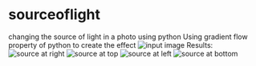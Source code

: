 # sourceoflight
changing the source of light in a photo using python
Using gradient flow property of python to create the effect
![input image](https://github.com/cisojoker/sourceoflight/assets/103921455/c1c881cc-a6bd-49d6-ad55-14bdb018b3af)
Results:
![source at right](https://github.com/cisojoker/sourceoflight/assets/103921455/80dde18f-a465-4217-b06d-34c2b548937d)
![source at top](https://github.com/cisojoker/sourceoflight/assets/103921455/cc37020a-ec4e-4ae4-b42a-778f3c02b716)
![source at left](https://github.com/cisojoker/sourceoflight/assets/103921455/765cf658-d09f-450e-b6e0-8f01c7cd1303)
![source at bottom](https://github.com/cisojoker/sourceoflight/assets/103921455/7c9edc8e-db54-48ca-925c-e2a8a7d92e85)
